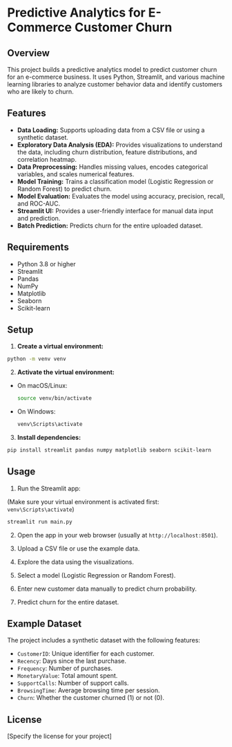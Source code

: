 # Predictive Analytics for E-Commerce Customer Churn

## Overview

This project builds a predictive analytics model to predict customer churn for an e-commerce business. It uses Python, Streamlit, and various machine learning libraries to analyze customer behavior data and identify customers who are likely to churn.

## Features

*   **Data Loading:** Supports uploading data from a CSV file or using a synthetic dataset.
*   **Exploratory Data Analysis (EDA):** Provides visualizations to understand the data, including churn distribution, feature distributions, and correlation heatmap.
*   **Data Preprocessing:** Handles missing values, encodes categorical variables, and scales numerical features.
*   **Model Training:** Trains a classification model (Logistic Regression or Random Forest) to predict churn.
*   **Model Evaluation:** Evaluates the model using accuracy, precision, recall, and ROC-AUC.
*   **Streamlit UI:** Provides a user-friendly interface for manual data input and prediction.
*   **Batch Prediction:** Predicts churn for the entire uploaded dataset.

## Requirements

*   Python 3.8 or higher
*   Streamlit
*   Pandas
*   NumPy
*   Matplotlib
*   Seaborn
*   Scikit-learn

## Setup

1.  **Create a virtual environment:**

   ```bash
   python -m venv venv
   ```

2.  **Activate the virtual environment:**

   *   On macOS/Linux:

       ```bash
       source venv/bin/activate
       ```

   *   On Windows:

       ```bash
       venv\Scripts\activate
       ```

3.  **Install dependencies:**

   ```bash
   pip install streamlit pandas numpy matplotlib seaborn scikit-learn
   ```

## Usage

1.  Run the Streamlit app:

   (Make sure your virtual environment is activated first: `venv\Scripts\activate`)

   ```bash
   streamlit run main.py
   ```

2.  Open the app in your web browser (usually at `http://localhost:8501`).

3.  Upload a CSV file or use the example data.

4.  Explore the data using the visualizations.

5.  Select a model (Logistic Regression or Random Forest).

6.  Enter new customer data manually to predict churn probability.

7.  Predict churn for the entire dataset.

## Example Dataset

The project includes a synthetic dataset with the following features:

*   `CustomerID`: Unique identifier for each customer.
*   `Recency`: Days since the last purchase.
*   `Frequency`: Number of purchases.
*   `MonetaryValue`: Total amount spent.
*   `SupportCalls`: Number of support calls.
*   `BrowsingTime`: Average browsing time per session.
*   `Churn`: Whether the customer churned (1) or not (0).



## License

[Specify the license for your project]
